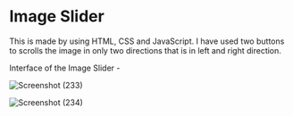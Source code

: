 # Image Slider

This is made by using HTML, CSS and JavaScript. I have used two buttons to scrolls the image in only two directions that is in left and right direction.

Interface of the Image Slider -

![Screenshot (233)](https://github.com/vshveta08/Image-Slider/assets/109027067/6cb58643-975a-46d8-9b84-7047d27e32e6)

![Screenshot (234)](https://github.com/vshveta08/Image-Slider/assets/109027067/f82db093-6a36-4081-8428-3afeccb1465c)

